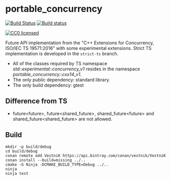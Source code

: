 # portable_concurrency

[![Build Status](https://travis-ci.org/VestniK/portable_concurrency.svg?branch=master)](https://travis-ci.org/VestniK/portable_concurrency)
[![Build status](https://ci.appveyor.com/api/projects/status/r2d3py3ioae5bv7u?svg=true)](https://ci.appveyor.com/project/VestniK/portable-concurrency)

[![CC0 licensed](http://i.creativecommons.org/p/zero/1.0/88x31.png)](https://creativecommons.org/publicdomain/zero/1.0/)

Future API implementation from the "C++ Extensions for Concurrency, ISO/IEC TS 19571:2016" with some experimental
extensions. Strict TS implementation is developed in the `strict-ts` branch.

 * All of the classes required by TS namespace *std::experimental::concurrency_v1* resides in the namespace *portable_concurrency::cxx14_v1*.
 * The only public dependency: standard library.
 * The only build dependency: gtest

## Difference from TS

 * future<future<T>>, future<shared_future<T>>, shared_future<future<T>> and shared_future<shared_future<T>> are not
   allowed.

## Build

    mkdir -p build/debug
    cd build/debug
    conan remote add VestniK https://api.bintray.com/conan/vestnik/VestniK
    conan install --build=missing ../..
    cmake -G Ninja -DCMAKE_BUILD_TYPE=Debug ../..
    ninja
    ninja test

